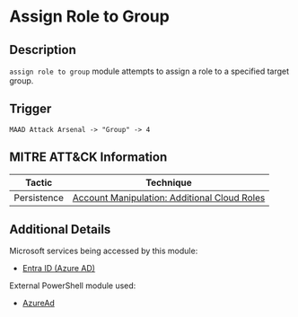# Assign Role to Group

## Description
`assign role to group` module attempts to assign a role to a specified target group.

## Trigger
```
MAAD Attack Arsenal -> "Group" -> 4
```

## MITRE ATT&CK Information

| Tactic         | Technique                                                                                                                                                                                                                                     |
| -------------- | --------------------------------------------------------------------------------------------------------------------------------------------------------------------------------------------------------------------------------------------- |
| Persistence | [Account Manipulation: Additional Cloud Roles](https://attack.mitre.org/techniques/T1098/003/)|

## Additional Details
Microsoft services being accessed by this module:

* [Entra ID (Azure AD)](https://www.microsoft.com/en-us/security/business/identity-access/microsoft-entra-id)

External PowerShell module used: 

* [AzureAd](https://www.powershellgallery.com/packages/AzureAD/)